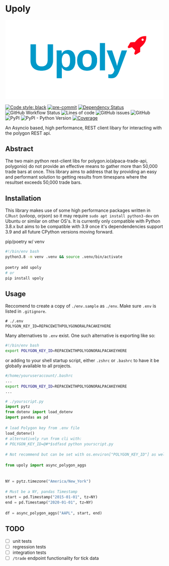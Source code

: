 # Upoly

<p align="center">
    <img src="upoly.png" alt="upoly">
</p>
<!-- ![upoly logo](upoly.png) -->

[![Code style: black](https://img.shields.io/badge/code%20style-black-000000.svg)](https://github.com/psf/black)
[![pre-commit](https://img.shields.io/badge/pre--commit-enabled-brightgreen?logo=pre-commit&logoColor=white)](https://github.com/pre-commit/pre-commit)
[![Dependency Status](https://img.shields.io/librariesio/github/RileyMShea/upoly)]("")
![GitHub Workflow Status](https://img.shields.io/github/workflow/status/RileyMShea/upoly/Tests)
![Lines of code](https://img.shields.io/tokei/lines/github/RileyMShea/upoly)
![GitHub issues](https://img.shields.io/github/issues-raw/RileyMShea/upoly)
![GitHub](https://img.shields.io/github/license/RileyMShea/upoly)
![PyPI](https://img.shields.io/pypi/v/upoly)
![PyPI - Python Version](https://img.shields.io/pypi/pyversions/upoly)
<a href="https://codecov.io/gh/RileyMShea/upoly" target="_blank">
<img src="https://img.shields.io/codecov/c/github/RileyMShea/upoly?color=%2334D058" alt="Coverage">
</a>

An Asyncio based, high performance, REST client libary for interacting
with the polygon REST api.

## Abstract

The two main python rest-client libs for polygon.io(alpaca-trade-api,
polygonio) do not provide an effective means to gather more than 50,000 trade
bars at once. This library aims to address that by providing an easy and
performant solution to getting results from timespans where the resultset
exceeds 50,000 trade bars.

## Installation

This library makes use of some high performance packages written in `C`/`Rust`
(uvloop, orjson) so it may require `sudo apt install python3-dev` on Ubuntu or similar on
other OS's. It is currently only compatible with Python 3.8.x but aims to be
compatible with 3.9 once it's dependendencies support 3.9
and all future CPython versions moving forward.

pip/poetry w/ venv

```bash
#!/bin/env bash
python3.8 -m venv .venv && source .venv/bin/activate

poetry add upoly
# or
pip install upoly
```

## Usage

Reccomend to create a copy of `./env.sample` as `./env`. Make sure `.env` is listed
in `.gitignore`.

```env
# ./.env
POLYGON_KEY_ID=REPACEWITHPOLYGONORALPACAKEYHERE
```

Many alternatives to `.env` exist. One such alternative is exporting
like so:

```bash
#!/bin/env bash
export POLYGON_KEY_ID=REPACEWITHPOLYGONORALPACAKEYHERE
```

or adding to your shell startup script, either `.zshrc` or `.bashrc` to have
it be globally available to all projects.

```bash
#/home/youruseraccount/.bashrc
...
export POLYGON_KEY_ID=REPACEWITHPOLYGONORALPACAKEYHERE
...
```

```python
# ./yourscript.py
import pytz
from dotenv import load_dotenv
import pandas as pd

# load Polygon key from .env file
load_dotenv()
# alternatively run from cli with:
# POLYGON_KEY_ID=@#*$sdfasd python yourscript.py

# Not recommend but can be set with os.environ["POLYGON_KEY_ID"] as well

from upoly import async_polygon_aggs


NY = pytz.timezone("America/New_York")

# Must be a NY, pandas Timestamp
start = pd.Timestamp("2015-01-01", tz=NY)
end = pd.Timestamp("2020-01-01", tz=NY)

df = async_polygon_aggs("AAPL", start, end)
```

## TODO

- [ ] unit tests
- [ ] regression tests
- [ ] integration tests
- [ ] `/trade` endpoint functionality for tick data

